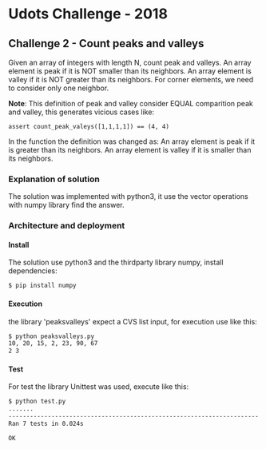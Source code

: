 # Udots Challenge - 2018

## Challenge 2 - Count peaks and valleys

Given an array of integers with length N, count peak and valleys.
An array element is peak if it is NOT smaller than its neighbors.
An array element is valley if it is NOT greater than its neighbors.
For corner elements, we need to consider only one neighbor.

**Note**: This definition of peak and valley consider EQUAL comparition peak and valley,
this generates vicious cases like:

```
assert count_peak_valeys([1,1,1,1]) == (4, 4)
```

In the function the definition was changed as:
An array element is peak if it is greater than its neighbors.
An array element is valley if it is smaller than its neighbors.


### Explanation of solution

The solution was implemented with python3,
it use the vector operations with numpy library find the answer.


### Architecture and deployment

#### Install

The solution use python3 and the thirdparty library numpy, install dependencies:

``` bash
$ pip install numpy
```


#### Execution

the library 'peaksvalleys' expect a CVS list input,
for execution use like this:

``` bash
$ python peaksvalleys.py
10, 20, 15, 2, 23, 90, 67
2 3
```


#### Test

For test the library Unittest was used, execute like this:

``` bash
$ python test.py
.......
----------------------------------------------------------------------
Ran 7 tests in 0.024s

OK
